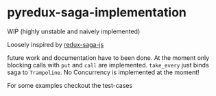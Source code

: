 # pyredux-saga-implementation

WIP (highly unstable and naively implemented)

Loosely inspired by [redux-saga-js](https://github.com/redux-saga/redux-saga)

future work and documentation have to been done. At the moment
only blocking calls with ```put``` and ```call``` are implemented.
```take_every``` just binds saga to ```Trampoline```. No Concurrency
is implemented at the moment!

For some examples checkout the test-cases